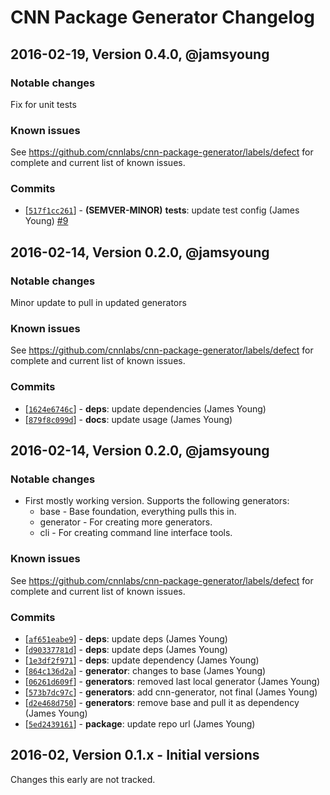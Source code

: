 # CNN Package Generator Changelog

## 2016-02-19, Version 0.4.0, @jamsyoung

### Notable changes

Fix for unit tests

### Known issues

See https://github.com/cnnlabs/cnn-package-generator/labels/defect for complete
and current list of known issues.


### Commits

* [[`517f1cc261`](https://github.com/cnnlabs/cnn-package-generator/commit/517f1cc261)] - **(SEMVER-MINOR)** **tests**: update test config (James Young) [#9](https://github.com/cnnlabs/cnn-package-generator/pull/9)




## 2016-02-14, Version 0.2.0, @jamsyoung

### Notable changes

Minor update to pull in updated generators


### Known issues

See https://github.com/cnnlabs/cnn-package-generator/labels/defect for complete
and current list of known issues.


### Commits

* [[`1624e6746c`](https://github.com/cnnlabs/cnn-package-generator/commit/1624e6746c)] - **deps**: update dependencies (James Young)
* [[`879f8c099d`](https://github.com/cnnlabs/cnn-package-generator/commit/879f8c099d)] - **docs**: update usage (James Young)




## 2016-02-14, Version 0.2.0, @jamsyoung

### Notable changes

- First mostly working version.  Supports the following generators:
  - base - Base foundation, everything pulls this in.
  - generator - For creating more generators.
  - cli - For creating command line interface tools.


### Known issues

See https://github.com/cnnlabs/cnn-package-generator/labels/defect for complete
and current list of known issues.


### Commits

* [[`af651eabe9`](https://github.com/cnnlabs/cnn-package-generator/commit/af651eabe9)] - **deps**: update deps (James Young)
* [[`d90337781d`](https://github.com/cnnlabs/cnn-package-generator/commit/d90337781d)] - **deps**: update deps (James Young)
* [[`1e3df2f971`](https://github.com/cnnlabs/cnn-package-generator/commit/1e3df2f971)] - **deps**: update dependency (James Young)
* [[`864c136d2a`](https://github.com/cnnlabs/cnn-package-generator/commit/864c136d2a)] - **generator**: changes to base (James Young)
* [[`06261d609f`](https://github.com/cnnlabs/cnn-package-generator/commit/06261d609f)] - **generators**: removed last local generator (James Young)
* [[`573b7dc97c`](https://github.com/cnnlabs/cnn-package-generator/commit/573b7dc97c)] - **generators**: add cnn-generator, not final (James Young)
* [[`d2e468d750`](https://github.com/cnnlabs/cnn-package-generator/commit/d2e468d750)] - **generators**: remove base and pull it as dependency (James Young)
* [[`5ed2439161`](https://github.com/cnnlabs/cnn-package-generator/commit/5ed2439161)] - **package**: update repo url (James Young)




## 2016-02, Version 0.1.x - Initial versions
Changes this early are not tracked.
